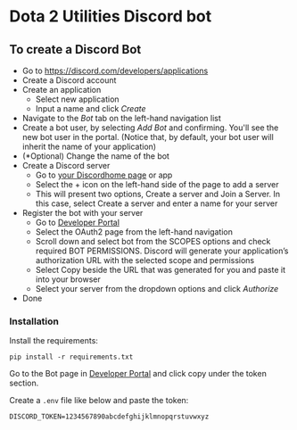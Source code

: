 # Dota 2 Utilities Discord bot

## To create a Discord Bot
- Go to https://discord.com/developers/applications
- Create a Discord account
- Create an application
    - Select new application
    - Input a name and click *Create*
- Navigate to the *Bot* tab on the left-hand navigation list
- Create a bot user, by selecting *Add Bot* and confirming. You'll see the new bot user in the portal.
 (Notice that, by default, your bot user will inherit the name of your application)
- (*Optional) Change the name of the bot
- Create a Discord server
    - Go to [your Discordhome page](https://discordapp.com/channels/@me) or app
    - Select the + icon on the left-hand side of the page to add a server
    - This will present two options, Create a server and Join a Server. 
    In this case, select Create a server and enter a name for your server
- Register the bot with your server
    - Go to [Developer Portal](http://discordapp.com/developers/applications)
    - Select the OAuth2 page from the left-hand navigation
    - Scroll down and select bot from the SCOPES options and check required BOT PERMISSIONS. 
    Discord will generate your application’s authorization URL with the selected scope and permissions
    - Select Copy beside the URL that was generated for you and paste it into your browser
    - Select your server from the dropdown options and click *Authorize*
- Done

### Installation
Install the requirements:
```shell script
pip install -r requirements.txt
```
Go to the Bot page in [Developer Portal](https://discord.com/developers/applications) 
and click copy under the token section.

Create a `.env` file like below and paste the token:
```shell script
DISCORD_TOKEN=1234567890abcdefghijklmnopqrstuvwxyz
````
